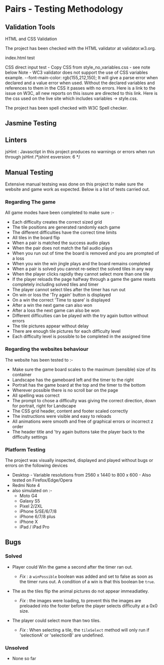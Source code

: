 # Pairs - Testing Methodology

## Validation Tools

HTML and CSS Validation

The project has been checked with the HTML validator at validator.w3.org.

index.html test

CSS direct input test - Copy CSS from style_no_variables.css - see note below
Note - WC3 validator does not support the use of CSS variables example. --font-main-color: rgb(155,212,150); It will give a parse error when declared and a value error when used. Without the declared variables and references to them in the CSS it passes with no errors. Here is a link to the issue on W3C, all new reports on this issure are directed to this link. Here is the css used on the live site which includes variables -> style.css.

The project has been spell checked with W3C Spell checker.



## Jasmine Testing

## Linters

jsHint : Javasctipt in this project produces no warnings or errors when run through jsHint /*jshint esversion: 6 */

## Manual Testing

Extensive manual testsing was done on this project to make sure the website and game work as expected.  Below is a list of tests carried out.

### Regarding The game

 All game modes have been completed to make sure :-
- Each difficulty creates the correct sized grid
- The tile positions are generated randomly each game
- The different difficulties have the correct time limits
- All tiles in the board flip
- When a pair is matched the success audio plays 
- When the pair does not match the fail audio plays
- When you run out of time the board is removed and you are prompted of a loss
- When you win the win jingle plays and the board remains completed
- When a pair is solved you cannot re-select the solved tiles in any way
- When the player clicks rapidly they cannot select more than one tile
- If the player reloads the page halfway through a game the game resets completely including solved tiles and timer
- The player cannot select tiles after the timer has run out
- On win or loss the 'Try again' button is displayed
- On a win the correct 'Time to spare' is displayed
- After a win the next game can also won
- After a loss the next game can also be won
- Different difficulties can be played with the try again button without errors
- The tile pictures appear without delay
- There are enough tile pictures for each difficulty level
- Each difficulty level is possible to be completed in the assigned time
    

### Regarding the websites behaviour

The website has been tested to :-
- Make sure the game board scales to the maximum (sensible) size of its container
- Landscape has the gameboard left and the timer to the right
- Portrait has the game board at the top and the timer to the bottom
- Wherever possible there is no scroll bar on the page
- All spelling was correct
- The prompt to chose a difficulty was giving the correct direction, down for portrait, right for Landscape
- The CSS grid header, content and footer scaled correctly
- The instructions were visible and easy to reloads
- All animations were smooth and free of graphical errors or incorrect z order
- The header title and 'try again buttons take the player back to the difficulty settings


### Platform Testing

The project was visually inspected, displayed and played without bugs or errors on the following devices

- Desktop - Variable resolutions from 2560 x 1440 to 800 x 600 - Also tested on Firefox/Edge/Opera
- Redmi Note 4
- also simulated on :-
    - Moto G4
    - Galaxy S5
    - Pixel 2/2XL
    - iPhone 5/SE/6/7/8
    - iPhone 6/7/8 plus
    - iPhone X
    - iPad / iPad Pro

## Bugs

### Solved
- Player could Win the game a second after the timer ran out.
    - *Fix* : a `winPossible` boolean was added and set to false as soon as the timer runs out.  A condition of a win is that this boolean be `true`.

- The as the tiles flip the animal pictures do not appear immeadiatley.
    - *Fix* : the images were loading, to prevent this the images are preloaded into the footer before the player selects difficulty at a 0x0 size.

- The player could select more than two tiles.
    - *Fix* : When selecting a tile, the `tileSelect` method will only run if 'selectionA' or 'selectionB' are undefined.

### Unsolved

- None so far




